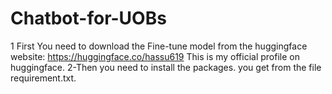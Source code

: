 # Chatbot-for-UOBs
1 First You need to download the Fine-tune model from the huggingface website: https://huggingface.co/hassu619 This is my official profile on huggingface.
2-Then you need to install the packages. you get from the file requirement.txt.
